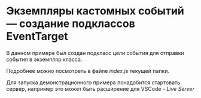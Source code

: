 # Экземпляры кастомных событий — создание подклассов EventTarget

В данном примере был создан подкласс цели события для отправки события в экземпляр класса.

Подробнее можно посмотреть в файле _index.js_ текущей папки.

Для запуска демонстрационного примера понадобится стартовать сервер, например это может быть расширение для VSCode - _Live Server_